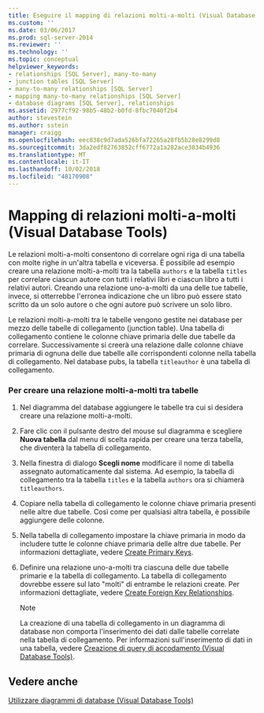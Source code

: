 ```yaml
---
title: Eseguire il mapping di relazioni molti-a-molti (Visual Database Tools) | Microsoft Docs
ms.custom: ''
ms.date: 03/06/2017
ms.prod: sql-server-2014
ms.reviewer: ''
ms.technology: ''
ms.topic: conceptual
helpviewer_keywords:
- relationships [SQL Server], many-to-many
- junction tables [SQL Server]
- many-to-many relationships [SQL Server]
- mapping many-to-many relationships [SQL Server]
- database diagrams [SQL Server], relationships
ms.assetid: 2977cf92-98b5-48b2-b0fd-8fbc7040f2b4
author: stevestein
ms.author: sstein
manager: craigg
ms.openlocfilehash: eec838c9d7ada526bfa72265a28fb5b28e8299d8
ms.sourcegitcommit: 3da2edf82763852cff6772a1a282ace3034b4936
ms.translationtype: MT
ms.contentlocale: it-IT
ms.lasthandoff: 10/02/2018
ms.locfileid: "48170908"
---
```

# <a name="map-many-to-many-relationships-visual-database-tools"></a>Mapping di relazioni molti-a-molti (Visual Database Tools)
  Le relazioni molti-a-molti consentono di correlare ogni riga di una tabella con molte righe in un'altra tabella e viceversa. È possibile ad esempio creare una relazione molti-a-molti tra la tabella `authors` e la tabella `titles` per correlare ciascun autore con tutti i relativi libri e ciascun libro a tutti i relativi autori. Creando una relazione uno-a-molti da una delle tue tabelle, invece, si otterrebbe l'erronea indicazione che un libro può essere stato scritto da un solo autore o che ogni autore può scrivere un solo libro.  
  
 Le relazioni molti-a-molti tra le tabelle vengono gestite nei database per mezzo delle tabelle di collegamento (junction table). Una tabella di collegamento contiene le colonne chiave primaria delle due tabelle da correlare. Successivamente si creerà una relazione dalle colonne chiave primaria di ognuna delle due tabelle alle corrispondenti colonne nella tabella di collegamento. Nel database pubs, la tabella `titleauthor` è una tabella di collegamento.  
  
### <a name="to-create-a-many-to-many-relationship-between-tables"></a>Per creare una relazione molti-a-molti tra tabelle  
  
1.  Nel diagramma del database aggiungere le tabelle tra cui si desidera creare una relazione molti-a-molti.  
  
2.  Fare clic con il pulsante destro del mouse sul diagramma e scegliere **Nuova tabella** dal menu di scelta rapida per creare una terza tabella, che diventerà la tabella di collegamento.  
  
3.  Nella finestra di dialogo **Scegli nome** modificare il nome di tabella assegnato automaticamente dal sistema. Ad esempio, la tabella di collegamento tra la tabella `titles` e la tabella `authors` ora si chiamerà `titleauthors`.  
  
4.  Copiare nella tabella di collegamento le colonne chiave primaria presenti nelle altre due tabelle. Così come per qualsiasi altra tabella, è possibile aggiungere delle colonne.  
  
5.  Nella tabella di collegamento impostare la chiave primaria in modo da includere tutte le colonne chiave primaria delle altre due tabelle. Per informazioni dettagliate, vedere [Create Primary Keys](../../relational-databases/tables/create-primary-keys.md).  
  
6.  Definire una relazione uno-a-molti tra ciascuna delle due tabelle primarie e la tabella di collegamento. La tabella di collegamento dovrebbe essere sul lato "molti" di entrambe le relazioni create. Per informazioni dettagliate, vedere [Create Foreign Key Relationships](../../relational-databases/tables/create-foreign-key-relationships.md).  
  
    > [!NOTE]  
    >  La creazione di una tabella di collegamento in un diagramma di database non comporta l'inserimento dei dati dalle tabelle correlate nella tabella di collegamento. Per informazioni sull'inserimento di dati in una tabella, vedere [Creazione di query di accodamento &#40;Visual Database Tools&#41;](visual-database-tools.md).  
  
## <a name="see-also"></a>Vedere anche  
 [Utilizzare diagrammi di database &#40;Visual Database Tools&#41;](work-with-database-diagrams-visual-database-tools.md)  
  
  
